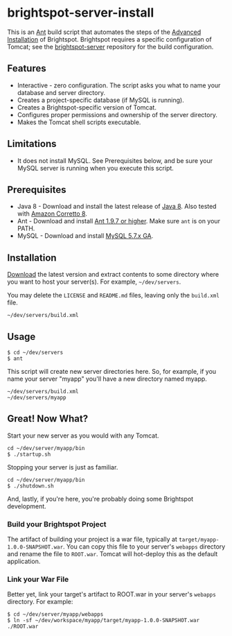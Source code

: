 # brightspot-server-install

This is an [Ant](http://ant.apache.org) build script that automates the steps of the [Advanced Installation](http://docs.brightspot.com/cms/developers-guide/installation/advanced.html) of Brightspot. Brightspot requires a specific configuration of Tomcat; see the [brightspot-server](https://github.com/OttoHagg/brightspot-server) repository for the build configuration.

## Features
* Interactive - zero configuration. The script asks you what to name your database and server directory.
* Creates a project-specific database (if MySQL is running).
* Creates a Brightspot-specific version of Tomcat.
* Configures proper permissions and ownership of the server directory.
* Makes the Tomcat shell scripts executable.

## Limitations
* It does not install MySQL. See Prerequisites below, and be sure your MySQL server is running when you execute this script.

## Prerequisites
* Java 8 - Download and install the latest release of [Java 8](http://www.oracle.com/technetwork/java/javase/downloads/jdk8-downloads-2133151.html). Also tested with [Amazon Corretto 8](https://docs.aws.amazon.com/corretto/latest/corretto-8-ug/downloads-list.html).
* Ant - Download and install [Ant 1.9.7 or higher](http://ant.apache.org/bindownload.cgi). Make sure `ant` is on your PATH.
* MySQL - Download and install [MySQL 5.7.x GA](https://dev.mysql.com/downloads/mysql/5.7.html).

## Installation
[Download](https://github.com/OttoHagg/brightspot-server-install/archive/master.zip) the latest version and extract contents to some directory where you want to host your server(s). For example, `~/dev/servers`.

You may delete the `LICENSE` and `README.md` files, leaving only the `build.xml` file.

```
~/dev/servers/build.xml
```
## Usage

```
$ cd ~/dev/servers
$ ant
```


This script will create new server directories here. So, for example, if you name your server "myapp" you'll have a new directory named myapp.

```
~/dev/servers/build.xml
~/dev/servers/myapp
```

## Great! Now What?
Start your new server as you would with any Tomcat.

```
cd ~/dev/server/myapp/bin
$ ./startup.sh
```

Stopping your server is just as familiar.

```
cd ~/dev/server/myapp/bin
$ ./shutdown.sh
```

And, lastly, if you're here, you're probably doing some Brightspot development.

### Build your Brightspot Project
The artifact of building your project is a war file, typically at ```target/myapp-1.0.0-SNAPSHOT.war```. You can copy this file to your server's ```webapps``` directory and rename the file to ```ROOT.war```. Tomcat will hot-deploy this as the default application.

### Link your War File
Better yet, link your target's artifact to ROOT.war in your server's ```webapps``` directory. For example:

```
$ cd ~/dev/server/myapp/webapps
$ ln -sf ~/dev/workspace/myapp/target/myapp-1.0.0-SNAPSHOT.war ./ROOT.war
```

